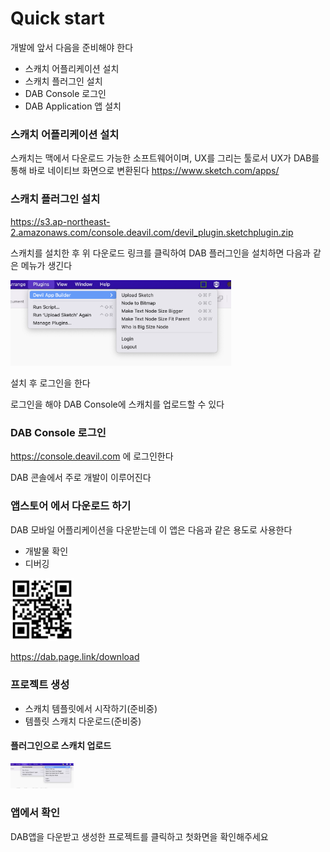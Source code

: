# Quick start
개발에 앞서 다음을 준비해야 한다

- 스캐치 어플리케이션 설치
- 스캐치 플러그인 설치
- DAB Console 로그인
- DAB Application 앱 설치

### 스캐치 어플리케이션 설치

스캐치는 맥에서 다운로드 가능한 소프트웨어이며,
UX를 그리는 툴로서 UX가 DAB를 통해 바로 네이티브 화면으로 변환된다
https://www.sketch.com/apps/


### 스캐치 플러그인 설치

https://s3.ap-northeast-2.amazonaws.com/console.deavil.com/devil_plugin.sketchplugin.zip

스캐치를 설치한 후 위 다운로드 링크를 클릭하여 DAB 플러그인을 설치하면 다음과 같은 메뉴가 생긴다

<img src="https://github.com/mondayless/devil_document/blob/master/docs/_images/sketch-plugin-menu.png?raw=true" width="70%"/>

설치 후 로그인을 한다

로그인을 해야 DAB Console에 스캐치를 업로드할 수 있다

### DAB Console 로그인

https://console.deavil.com
에 로그인한다

DAB 콘솔에서 주로 개발이 이루어진다

### 앱스토어 에서 다운로드 하기

DAB 모바일 어플리케이션을 다운받는데 이 앱은 다음과 같은 용도로 사용한다
- 개발물 확인
- 디버깅

<img src="https://github.com/mondayless/devil_document/blob/master/docs/_images/qrcode.jpg?raw=true" width="20%" />

https://dab.page.link/download

### 프로젝트 생성
- 스캐치 템플릿에서 시작하기(준비중)
- 템플릿 스캐치 다운로드(준비중)

#### 플러그인으로 스캐치 업로드 
<img src="https://github.com/mondayless/devil_document/blob/master/docs/_images/sketch_upload.png?raw=true" width="20%" />

### 앱에서 확인
DAB앱을 다운받고 생성한 프로젝트를 클릭하고 첫화면을 확인해주세요
